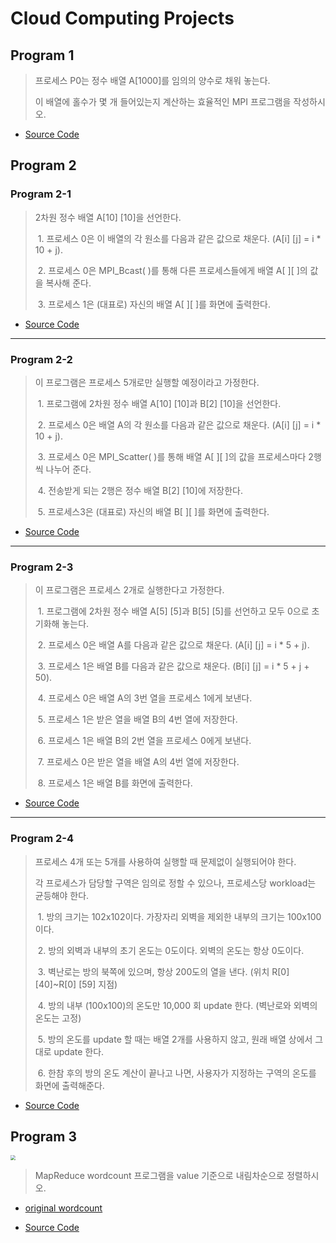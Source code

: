 # Cloud Computing Projects


## Program 1
>  프로세스 P0는 정수 배열 A[1000]를 임의의 양수로 채워 놓는다.
>
> 이 배열에 홀수가 몇 개 들어있는지 계산하는 효율적인 MPI 프로그램을 작성하시오.

* [Source Code](https://github.com/solidcellaMoon/studynote/blob/master/%EA%B3%BC%EC%A0%9C/Cloud%20Computing/HW1.c)

## Program 2
### Program 2-1

>  2차원 정수 배열 A[10] [10]을 선언한다.
>
> ​	1. 프로세스 0은 이 배열의 각 원소를 다음과 같은 값으로 채운다. (A[i] [j] = i * 10 + j).
>
> ​	2. 프로세스 0은 MPI_Bcast( )를 통해 다른 프로세스들에게 배열 A[ ][ ]의 값을 복사해 준다.
>
> ​	3. 프로세스 1은 (대표로) 자신의 배열 A[ ][ ]를 화면에 출력한다.

* [Source Code](https://github.com/solidcellaMoon/studynote/blob/master/%EA%B3%BC%EC%A0%9C/Cloud%20Computing/HW2_1.c)

---



### Program 2-2

>  이 프로그램은 프로세스 5개로만 실행할 예정이라고 가정한다.
>
> ​	1. 프로그램에 2차원 정수 배열 A[10] [10]과 B[2] [10]을 선언한다.
>
> ​	2. 프로세스 0은 배열 A의 각 원소를 다음과 같은 값으로 채운다. (A[i] [j] = i * 10 + j).
>
> ​	3. 프로세스 0은 MPI_Scatter( )를 통해 배열 A[ ][ ]의 값을 프로세스마다 2행씩 나누어 준다.
>
> ​	4. 전송받게 되는 2행은 정수 배열 B[2] [10]에 저장한다.
>
> ​	5. 프로세스3은 (대표로) 자신의 배열 B[ ][ ]를 화면에 출력한다.

* [Source Code](https://github.com/solidcellaMoon/studynote/blob/master/%EA%B3%BC%EC%A0%9C/Cloud%20Computing/HW2_2.c)

---



### Program 2-3

>  이 프로그램은 프로세스 2개로 실행한다고 가정한다.
>
> ​	1. 프로그램에 2차원 정수 배열 A[5] [5]과 B[5] [5]를 선언하고 모두 0으로 초기화해 놓는다.
>
> ​	2. 프로세스 0은 배열 A를 다음과 같은 값으로 채운다. (A[i] [j] = i * 5 + j).
>
> ​	3. 프로세스 1은 배열 B를 다음과 같은 값으로 채운다. (B[i] [j] = i * 5 + j + 50).
>
> ​	4. 프로세스 0은 배열 A의 3번 열을 프로세스 1에게 보낸다.
>
> ​	5. 프로세스 1은 받은 열을 배열 B의 4번 열에 저장한다.
>
> ​	6. 프로세스 1은 배열 B의 2번 열을 프로세스 0에게 보낸다.
>
> ​	7. 프로세스 0은 받은 열을 배열 A의 4번 열에 저장한다.
>
> ​	8. 프로세스 1은 배열 B를 화면에 출력한다.

* [Source Code](https://github.com/solidcellaMoon/studynote/blob/master/%EA%B3%BC%EC%A0%9C/Cloud%20Computing/HW2_3.c)

---



### Program 2-4

> 프로세스 4개 또는 5개를 사용하여 실행할 때 문제없이 실행되어야 한다.
>
> 각 프로세스가 담당할 구역은 임의로 정할 수 있으나, 프로세스당 workload는 균등해야 한다. 
>
> ​	1. 방의 크기는 102x102이다. 가장자리 외벽을 제외한 내부의 크기는 100x100이다.
>
> ​	2. 방의 외벽과 내부의 초기 온도는 0도이다. 외벽의 온도는 항상 0도이다.
>
> ​	3. 벽난로는 방의 북쪽에 있으며, 항상 200도의 열을 낸다. (위치 R[0] [40]~R[0] [59] 지점)
>
> ​	4. 방의 내부 (100x100)의 온도만 10,000 회 update 한다. (벽난로와 외벽의 온도는 고정)
>
> ​	5. 방의 온도를 update 할 때는 배열 2개를 사용하지 않고, 원래 배열 상에서 그대로 update 한다.
>
> ​	6. 한참 후의 방의 온도 계산이 끝나고 나면, 사용자가 지정하는 구역의 온도를 화면에 출력해준다.

* [Source Code](https://github.com/solidcellaMoon/studynote/blob/master/%EA%B3%BC%EC%A0%9C/Cloud%20Computing/HW2_4.c)

## Program 3

<img src="https://user-images.githubusercontent.com/52763081/110941801-3ac36780-837c-11eb-8bbd-c9cf0ec201a6.png" style="zoom:50%;" />

>  MapReduce wordcount 프로그램을 value 기준으로 내림차순으로 정렬하시오.

* [original wordcount](https://hadoop.apache.org/docs/stable/hadoop-mapreduce-client/hadoop-mapreduce-client-core/MapReduceTutorial.html#Example:_WordCount_v1.0)

* [Source Code](https://github.com/solidcellaMoon/studynote/blob/master/%EA%B3%BC%EC%A0%9C/Cloud%20Computing/HW4_WordCount.java)

